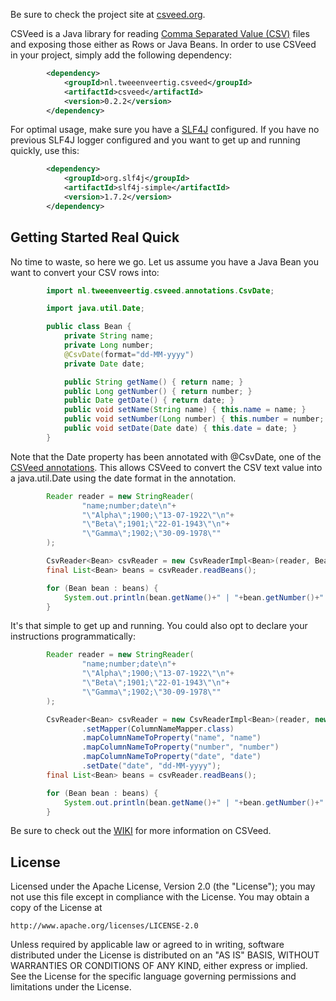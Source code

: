 Be sure to check the project site at [csveed.org](csveed.org).

CSVeed is a Java library for reading [Comma Separated Value (CSV)](http://tools.ietf.org/html/rfc4180)
files and exposing those either as Rows or Java Beans. In order to use CSVeed in your project,
simply add the following dependency:

```xml
        <dependency>
            <groupId>nl.tweeenveertig.csveed</groupId>
            <artifactId>csveed</artifactId>
            <version>0.2.2</version>
        </dependency>
```

For optimal usage, make sure you have a [SLF4J](http://www.slf4j.org/manual.html) configured. If you have no
previous SLF4J logger configured and you want to get up and running quickly, use this:

```xml
        <dependency>
            <groupId>org.slf4j</groupId>
            <artifactId>slf4j-simple</artifactId>
            <version>1.7.2</version>
        </dependency>
```

Getting Started Real Quick
--------------------------
No time to waste, so here we go. Let us assume you have a Java Bean you want to convert your CSV rows into:

```java
        import nl.tweeenveertig.csveed.annotations.CsvDate;

        import java.util.Date;

        public class Bean {
            private String name;
            private Long number;
            @CsvDate(format="dd-MM-yyyy")
            private Date date;

            public String getName() { return name; }
            public Long getNumber() { return number; }
            public Date getDate() { return date; }
            public void setName(String name) { this.name = name; }
            public void setNumber(Long number) { this.number = number; }
            public void setDate(Date date) { this.date = date; }
        }
```

Note that the Date property has been annotated with @CsvDate, one of the
[CSVeed annotations](https://github.com/robert-bor/CSVeed/wiki/Annotations). This allows CSVeed to convert the
CSV text value into a java.util.Date using the date format in the annotation.

```java
        Reader reader = new StringReader(
                "name;number;date\n"+
                "\"Alpha\";1900;\"13-07-1922\"\n"+
                "\"Beta\";1901;\"22-01-1943\"\n"+
                "\"Gamma\";1902;\"30-09-1978\""
        );

        CsvReader<Bean> csvReader = new CsvReaderImpl<Bean>(reader, Bean.class);
        final List<Bean> beans = csvReader.readBeans();

        for (Bean bean : beans) {
            System.out.println(bean.getName()+" | "+bean.getNumber()+" | "+bean.getDate());
        }
```

It's that simple to get up and running. You could also opt to declare your instructions programmatically:

```java
        Reader reader = new StringReader(
                "name;number;date\n"+
                "\"Alpha\";1900;\"13-07-1922\"\n"+
                "\"Beta\";1901;\"22-01-1943\"\n"+
                "\"Gamma\";1902;\"30-09-1978\""
        );

        CsvReader<Bean> csvReader = new CsvReaderImpl<Bean>(reader, new BeanReaderInstructionsImpl(Bean.class))
                .setMapper(ColumnNameMapper.class)
                .mapColumnNameToProperty("name", "name")
                .mapColumnNameToProperty("number", "number")
                .mapColumnNameToProperty("date", "date")
                .setDate("date", "dd-MM-yyyy");
        final List<Bean> beans = csvReader.readBeans();

        for (Bean bean : beans) {
            System.out.println(bean.getName()+" | "+bean.getNumber()+" | "+bean.getDate());
        }
```

Be sure to check out the [WIKI](https://github.com/robert-bor/CSVeed/wiki) for more information on CSVeed.

License
-------
   Licensed under the Apache License, Version 2.0 (the "License");
   you may not use this file except in compliance with the License.
   You may obtain a copy of the License at

	http://www.apache.org/licenses/LICENSE-2.0

   Unless required by applicable law or agreed to in writing, software
   distributed under the License is distributed on an "AS IS" BASIS,
   WITHOUT WARRANTIES OR CONDITIONS OF ANY KIND, either express or implied.
   See the License for the specific language governing permissions and
   limitations under the License.
